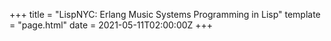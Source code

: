 +++
title = "LispNYC: Erlang Music Systems Programming in Lisp"
template = "page.html"
date = 2021-05-11T02:00:00Z
+++

